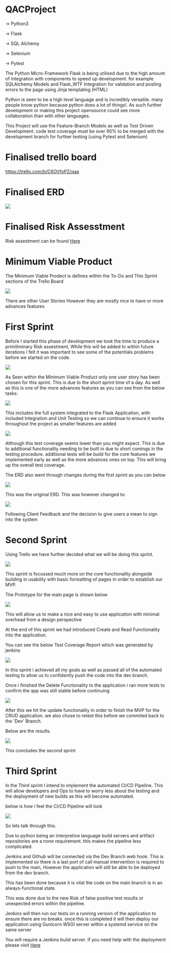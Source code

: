 # QACProject

-> Python3

-> Flask

-> SQL Alchemy

-> Selenium

-> Pytest

The Python Micro-Framework Flask is being utilised due to the high amount of integration with components to speed up development. for example SQLAlchemy Models and Flask_WTF Integration for validation and posting errors to the page using Jinja templating (HTML)

Python is seen to be a high level language and is incredibly versatile. many people know python because python does a lot of things!. 
As such further development or making this project opensource could see more collaboration than with other languages.

This Project will use the Feature-Branch Models as well as Test Driven Development. code test coverage must be over 90% to be merged with the development branch for further testing (using Pytest and Selenium)

# Finalised trello board

https://trello.com/b/C6OVfoPZ/qaa

# Finalised ERD

![](Documentation_rss/New_ERD.png)

# Finalised Risk Assesstment

Risk assestment can be found [Here](https://docs.google.com/spreadsheets/d/1e9dNWcu6ro9YcTkmCDNhyVzRHGwjEr3RxXqMkqxVKZE/edit?usp=sharing)

# Minimum Viable Product

The Minimum Viable Prodect is defines within the To-Do and This Sprint sections of the Trello Board 

![](Documentation_rss/MVP.png)

There are other User Stories However they are mostly nice to have or more advances features

# First Sprint

Before I started this phase of development we took the time to produce a primiliminary Risk assestment, While this will be added to within future iterations I felt it was important to see some of the potentials problems before we started on the code. 

![](Document_rss/RiskAssestment-1.png)

As Seen within the Minimum Viable Product only one user story has been chosen for this sprint. This is due to the short sprint time of a day. 
As well as this is one of the more advances features as you can see from the below tasks:

![](Document_rss/Sprint1Tasks.png)

This includes the full system integrated to the Flask Application, with included Integration and Unit Testing so we can continue to ensure it works throughout the project as smaller features are added 

![](Documentation_rss/Sprint1Tests.png)

Although this test coverage seems lower than you might expect. This is due to additional functionality needing to be built in due to short comings in the testing procedure. additional tests will be build for the core features we implemented early as well as the more advances ones on top. This will bring up the overall test coverage. 

The ERD also went through changes during the first sprint as you can below 

![](Documentation_rss/Old_ERD.png)

This was the original ERD. This was however changed to: 

![](Documentation_rss/ERD.png)

Following Client Feedback and the decision to give users a mean to sign into the system

# Second Sprint

Using Trello we have further decided what we will be doing this sprint. 

![](Documentation_rss/Sprint2Tasks.png)

This sprint is focussed much more on the core functionality alongside building in usability with basic formatting of pages in order to establish our MVP. 

The Prototype for the main page is shown below 

![](Documentation_rss/Sprint2Proto.png)

This will allow us to make a nice and easy to use application with minimal overhead from a design perspective 

At the end of this sprint we had introduced Create and Read Functionality into the application. 

You can see the below Test Coverage Report which was generated by jenkins 

![](Documentation_rss/Sprint2Tests.png)

In this sprint i achieved all my goals as well as passed all of the automated testing to allow us to confidently push the code into the dev branch. 

Once i finished the Delete Functionality to the application i ran more tests to confirm the app was still stable before continuing 

![](Documentation_rss/mid-Sprint2Tests.png)

After this we hit the update functionality in order to finish the MVP for the CRUD application. we also chose to retest this before we commited back to the 'Dev' Branch. 

Below are the results. 

![](Documentation_rss/end-Sprint2Tests.png)

This concludes the second sprint 

# Third Sprint

In the Third sprint I intend to implement the automated CI/CD Pipeline. This will allow developers and Ops to have to worry less about the testing and the deployment of new builds as this will become automated. 

below is how i feel the CI/CD Pipeline will look 

![](Documentation_rss/Pipeline.png)

So lets talk through this. 

Due to python being an interpretive language build servers and artifact repositories are a none requirement. this makes the pipeline less complicated. 

Jenkins and Github will be connected via the Dev Branch web hook. This is implemented so there is a last port of call manual intervention is required to push to the main, However the application will still be able to be deployed from the dev branch. 

This has been done because it is vital the code on the main branch is in an always-functional state. 

This was done due to the new Risk of false positive test results or unexpected errors within the pipeline. 

Jenkins will then run our tests on a running version of the application to ensure there are no breaks. once this is completed it will then deploy our application using Gunicorn WSGI server within a systemd service on the same server

You will require a Jenkins build server. If you need help with the deployment please visit [Here](https://www.tutorialspoint.com/jenkins/jenkins_installation.htm)


